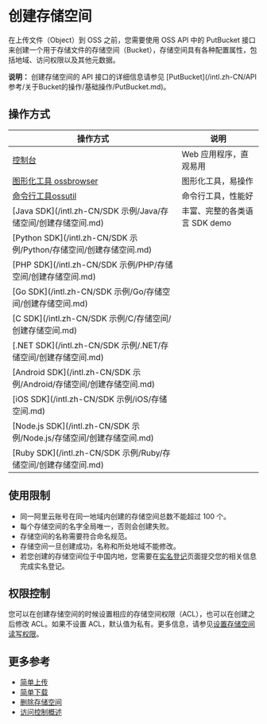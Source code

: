 # 创建存储空间

在上传文件（Object）到 OSS 之前，您需要使用 OSS API 中的 PutBucket 接口来创建一个用于存储文件的存储空间（Bucket），存储空间具有各种配置属性，包括地域、访问权限以及其他元数据。

**说明：** 创建存储空间的 API 接口的详细信息请参见 [PutBucket](/intl.zh-CN/API 参考/关于Bucket的操作/基础操作/PutBucket.md)。

## 操作方式

|操作方式|说明|
|----|--|
|[控制台](/intl.zh-CN/控制台用户指南/存储空间管理/创建存储空间.md)|Web 应用程序，直观易用|
|[图形化工具 ossbrowser](/intl.zh-CN/常用工具/图形化管理工具ossbrowser/快速开始.md)|图形化工具，易操作|
|[命令行工具ossutil](/intl.zh-CN/常用工具/命令行工具ossutil/常用命令/mb.md)|命令行工具，性能好|
|[Java SDK](/intl.zh-CN/SDK 示例/Java/存储空间/创建存储空间.md)|丰富、完整的各类语言 SDK demo|
|[Python SDK](/intl.zh-CN/SDK 示例/Python/存储空间/创建存储空间.md)|
|[PHP SDK](/intl.zh-CN/SDK 示例/PHP/存储空间/创建存储空间.md)|
|[Go SDK](/intl.zh-CN/SDK 示例/Go/存储空间/创建存储空间.md)|
|[C SDK](/intl.zh-CN/SDK 示例/C/存储空间/创建存储空间.md)|
|[.NET SDK](/intl.zh-CN/SDK 示例/.NET/存储空间/创建存储空间.md)|
|[Android SDK](/intl.zh-CN/SDK 示例/Android/存储空间/创建存储空间.md)|
|[iOS SDK](/intl.zh-CN/SDK 示例/iOS/存储空间.md)|
|[Node.js SDK](/intl.zh-CN/SDK 示例/Node.js/存储空间/创建存储空间.md)|
|[Ruby SDK](/intl.zh-CN/SDK 示例/Ruby/存储空间/创建存储空间.md)|

## 使用限制

-   同一阿里云账号在同一地域内创建的存储空间总数不能超过 100 个。
-   每个存储空间的名字全局唯一，否则会创建失败。
-   存储空间的名称需要符合命名规范。
-   存储空间一旦创建成功，名称和所处地域不能修改。
-   若您创建的存储空间位于中国内地，您需要在[实名登记](https://account-intl.console.aliyun.com/#/intlAuth)页面提交您的相关信息完成实名登记。

## 权限控制

您可以在创建存储空间的时候设置相应的存储空间权限（ACL），也可以在创建之后修改 ACL。如果不设置 ACL，默认值为私有。更多信息，请参见[设置存储空间读写权限](/intl.zh-CN/开发指南/存储空间（Bucket）/设置存储空间读写权限（ACL）.md)。

## 更多参考

-   [简单上传](/intl.zh-CN/开发指南/对象/文件（Object）/上传文件（Object）/简单上传.md)
-   [简单下载](/intl.zh-CN/开发指南/对象/文件（Object）/下载文件/简单下载.md)
-   [删除存储空间](/intl.zh-CN/开发指南/存储空间（Bucket）/删除存储空间.md)
-   [访问控制概述](/intl.zh-CN/开发指南/数据安全/访问控制/访问控制概述.md)

